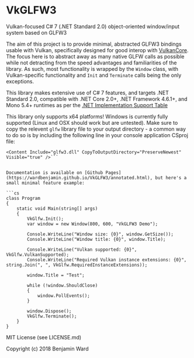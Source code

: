 # VkGLFW3

Vulkan-focused C# 7 (.NET Standard 2.0) object-oriented window/input system based on GLFW3

The aim of this project is to provide minimal, abstracted GLFW3 bindings usable with Vulkan, specifically designed for good interop with [VulkanCore](https://github.com/discosultan/VulkanCore). The focus here is to abstract away as many native GLFW calls as possible while not detracting from the speed advantages and familiarities of the library. As such, most functionality is wrapped by the `Window` class, with Vulkan-specific functionality and `Init` and `Terminate` calls being the only exceptions.

This library makes extensive use of C# 7 features, and targets .NET Standard 2.0, compatible with .NET Core 2.0+, .NET Framework 4.6.1+, and
Mono 5.4+ runtimes as per the [.NET Implementation Support Table](https://docs.microsoft.com/en-us/dotnet/standard/net-standard)

This library only supports x64 platforms! Windows is currently fully supported (Linux and OSX should work but are untested). Make sure to copy the relevent `glfw` library file to your output directory - a common way to do so is by including the following line in your console application CSproj file:

```
<Content Include="glfw3.dll" CopyToOutputDirectory="PreserveNewest" Visible="true" />```


Documentation is available on [Github Pages](https://wardbenjamin.github.io/VkGLFW3/annotated.html), but here's a small minimal feature example:

```cs
class Program
{
    static void Main(string[] args)
    {
        VkGlfw.Init();
        var window = new Window(800, 600, "VkGLFW3 Demo");

        Console.WriteLine("Window size: {0}", window.GetSize());
        Console.WriteLine("Window title: {0}", window.Title);

        Console.WriteLine("Vulkan supported: {0}", VkGlfw.VulkanSupported);
        Console.WriteLine("Required Vulkan instance extensions: {0}", string.Join(", ", VkGlfw.RequiredInstanceExtensions));

        window.Title = "Test";

        while (!window.ShouldClose)
        {
            window.PollEvents();
        }

        window.Dispose();
        VkGlfw.Terminate();
    }
}
```

MIT License (see LICENSE.md)

Copyright (c) 2018 Benjamin Ward
